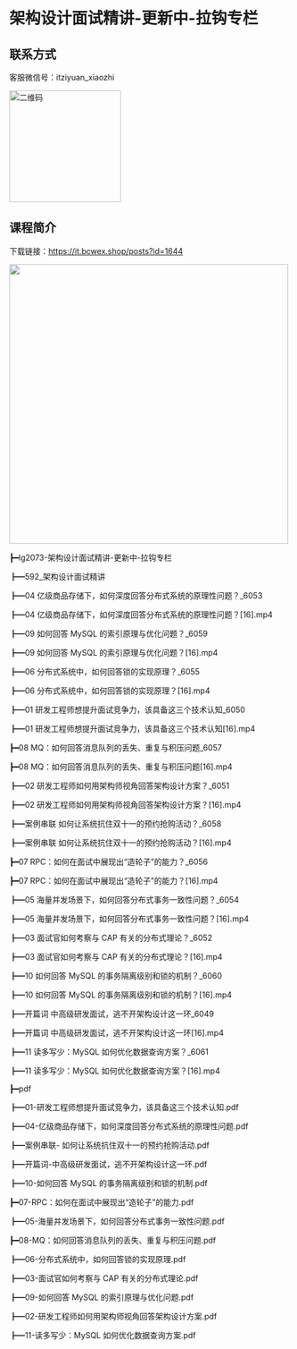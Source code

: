 # 架构设计面试精讲-更新中-拉钩专栏

## 联系方式

客服微信号：itziyuan_xiaozhi

<img src="https://ziyuanyun.oss-cn-guangzhou.aliyuncs.com/common/20240614073449/666b82192834a.jpg" width="200" height="200" alt="二维码">

## 课程简介

下载链接：https://it.bcwex.shop/posts?id=1644

<img src="https://ziyuanyun.oss-cn-guangzhou.aliyuncs.com/yun/20240515183458/66448fd24f927.jpg" width="500" alt="">

  ┣━lg2073-架构设计面试精讲-更新中-拉钩专栏

 ┣━592_架构设计面试精讲

 ┣━04 亿级商品存储下，如何深度回答分布式系统的原理性问题？_6053

 ┣━04 亿级商品存储下，如何深度回答分布式系统的原理性问题？[16].mp4

 ┣━09 如何回答 MySQL 的索引原理与优化问题？_6059

 ┣━09 如何回答 MySQL 的索引原理与优化问题？[16].mp4

 ┣━06 分布式系统中，如何回答锁的实现原理？_6055

 ┣━06 分布式系统中，如何回答锁的实现原理？[16].mp4

 ┣━01 研发工程师想提升面试竞争力，该具备这三个技术认知_6050

 ┣━01 研发工程师想提升面试竞争力，该具备这三个技术认知[16].mp4

 ┣━08 MQ：如何回答消息队列的丢失、重复与积压问题_6057

 ┣━08 MQ：如何回答消息队列的丢失、重复与积压问题[16].mp4

 ┣━02 研发工程师如何用架构师视角回答架构设计方案？_6051

 ┣━02 研发工程师如何用架构师视角回答架构设计方案？[16].mp4

 ┣━案例串联 如何让系统抗住双十一的预约抢购活动？_6058

 ┣━案例串联 如何让系统抗住双十一的预约抢购活动？[16].mp4

 ┣━07 RPC：如何在面试中展现出“造轮子”的能力？_6056

 ┣━07 RPC：如何在面试中展现出“造轮子”的能力？[16].mp4

 ┣━05 海量并发场景下，如何回答分布式事务一致性问题？_6054

 ┣━05 海量并发场景下，如何回答分布式事务一致性问题？[16].mp4

 ┣━03 面试官如何考察与 CAP 有关的分布式理论？_6052

 ┣━03 面试官如何考察与 CAP 有关的分布式理论？[16].mp4

 ┣━10 如何回答 MySQL 的事务隔离级别和锁的机制？_6060

 ┣━10 如何回答 MySQL 的事务隔离级别和锁的机制？[16].mp4

 ┣━开篇词 中高级研发面试，逃不开架构设计这一环_6049

 ┣━开篇词 中高级研发面试，逃不开架构设计这一环[16].mp4

 ┣━11 读多写少：MySQL 如何优化数据查询方案？_6061

 ┣━11 读多写少：MySQL 如何优化数据查询方案？[16].mp4

 ┣━pdf

 ┣━01-研发工程师想提升面试竞争力，该具备这三个技术认知.pdf

 ┣━04-亿级商品存储下，如何深度回答分布式系统的原理性问题.pdf

 ┣━案例串联- 如何让系统抗住双十一的预约抢购活动.pdf

 ┣━开篇词-中高级研发面试，逃不开架构设计这一环.pdf

 ┣━10-如何回答 MySQL 的事务隔离级别和锁的机制.pdf

 ┣━07-RPC：如何在面试中展现出“造轮子”的能力.pdf

 ┣━05-海量并发场景下，如何回答分布式事务一致性问题.pdf

 ┣━08-MQ：如何回答消息队列的丢失、重复与积压问题.pdf

 ┣━06-分布式系统中，如何回答锁的实现原理.pdf

 ┣━03-面试官如何考察与 CAP 有关的分布式理论.pdf

 ┣━09-如何回答 MySQL 的索引原理与优化问题.pdf

 ┣━02-研发工程师如何用架构师视角回答架构设计方案.pdf

 ┣━11-读多写少：MySQL 如何优化数据查询方案.pdf

  
